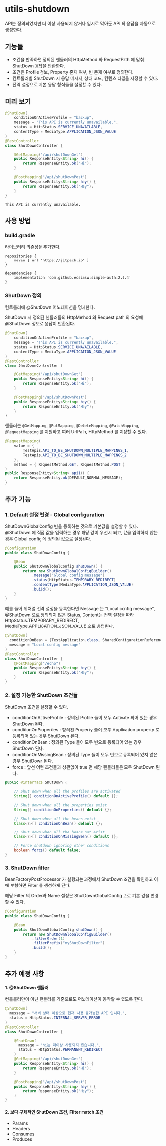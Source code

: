 # utils-shutdown

API는 정의되었지만 더 이상 사용되지 않거나 임시로 막아둔 API 의 응답을 자동으로 생성한다.    

## 기능들 
- 조건을 만족하면 정의된 핸들러의 HttpMethod 와 RequestPath 에 맞춰 ShutDown 응답을 반환한다.
- 조건은 Profile 정보, Property 존재 여부, 빈 존재 여부로 정의한다.
- 컨트롤러별 ShutDown 시 응답 메시지, 상태 코드, 컨텐츠 타입을 지정할 수 있다.
- 전역 설정으로 기본 응답 형식들을 설정할 수 있다.

## 미리 보기

``` java
@ShutDown(
    conditionOnActiveProfile = "backup",
    message = "This API is currently unavailable.",
    status = HttpStatus.SERVICE_UNAVAILABLE,
    contentType = MediaType.APPLICATION_JSON_VALUE
)
@RestController
class ShutDownController {

    @GetMapping("/api/shutDownGet")
    public ResponseEntity<String> hi() {
        return ResponseEntity.ok("Hi");
    }

    @PostMapping("/api/shutDownPost")
    public ResponseEntity<String> hey() {
        return ResponseEntity.ok("Hey");
    }
}
```
                         
```
This API is currently unavailable.
```

## 사용 방법

### build.gradle 

라이브러리 의존성을 추가한다.
```
repositories {
    maven { url 'https://jitpack.io' }
}

dependencies {
    implementation 'com.github.ecsimsw:simple-auth:2.0.4'
}
```

### ShutDown 정의 

컨트롤러에 @ShutDown 어노테이션을 명시한다.     

ShutDown 시 정의된 핸들러들의 HttpMethod 와 Request path 의 요청에 @ShutDown 정보로 응답이 반환된다.

``` java
@ShutDown(
    conditionOnActiveProfile = "backup",
    message = "This API is currently unavailable.",
    status = HttpStatus.SERVICE_UNAVAILABLE,
    contentType = MediaType.APPLICATION_JSON_VALUE
)
@RestController
class ShutDownController {

    @GetMapping("/api/shutDownGet")
    public ResponseEntity<String> hi() {
        return ResponseEntity.ok("Hi");
    }

    @PostMapping("/api/shutDownPost")
    public ResponseEntity<String> hey() {
        return ResponseEntity.ok("Hey");
    }
}
```

핸들러는 `@GetMapping`, `@PutMapping`, `@DeleteMapping`, `@PatchMapping`, `@RequestMapping` 를 지원하고 여러 UrlPath, HttpMethod 를 지정할 수 있다.    

``` java
@RequestMapping(
    value = {
        TestApis.API_TO_BE_SHUTDOWN_MULTIPLE_MAPPINGS_1,
        TestApis.API_TO_BE_SHUTDOWN_MULTIPLE_MAPPINGS_2
    },
    method = { RequestMethod.GET, RequestMethod.POST }
)
public ResponseEntity<String> api1() {
    return ResponseEntity.ok(DEFAULT_NORMAL_MESSAGE);
}
```

## 추가 기능 

### 1. Default 설정 변경 - Global configuration

ShutDownGlobalConfig 빈을 등록하는 것으로 기본값을 설정할 수 있다.
@ShutDown 에 직접 값을 입력하는 경우 해당 값이 우선시 되고, 값을 입력하지 않는 경우 Global config 에 정의된 값으로 설정된다.         

``` java
@Configuration
public class ShutDownConfig {

    @Bean
    public ShutDownGlobalConfig shutDown() {
        return new ShutDownGlobalConfigBuilder()
            .message("Global config message")
            .status(HttpStatus.TEMPORARY_REDIRECT)
            .contentType(MediaType.APPLICATION_JSON_VALUE)
            .build();
    }
}
```

예를 들어 위처럼 전역 설정을 등록한다면 Message 는 "Local config message", @ShutDown 으로 정의되지 않은 Status, Content는 전역 설정을 따라 HttpStatus.TEMPORARY_REDIRECT, MediaType.APPLICATION_JSON_VALUE 으로 응답된다.

``` java
@ShutDown(
  conditionOnBean = {TestApplication.class, SharedConfigurationReference.class},
  message = "Local config message"
)
@RestController
class ShutDownController {
    @PostMapping("/echo")
    public ResponseEntity<String> hey() {
        return ResponseEntity.ok("Hey");
    }
}
```

### 2. 설정 가능한 ShutDown 조건들

ShutDown 조건을 설정할 수 있다.    

- conditionOnActiveProfile : 정의된 Profile 들이 모두 Activate 되어 있는 경우 ShutDown 된다.
- conditionOnProperties : 정의된 Property 들이 모두 Application property 로 등록되어 있는 경우 ShutDown 된다.
- conditionOnBean : 정의된 Type 들이 모두 빈으로 등록되어 있는 경우 ShutDown 된다.
- conditionOnMissingBean : 정의된 Type 들이 모두 빈으로 등록되어 있지 않은 경우 ShutDown 된다.
- force : 앞선 어떤 조건들과 상관없이 true 면 해당 핸들러들은 모두 ShutDown 된다.

``` java
public @interface ShutDown {

    // Shut down when all the profiles are activated
    String[] conditionOnActiveProfile() default {};

    // Shut down when all the properties exist
    String[] conditionOnProperties() default {};

    // Shut down when all the beans exist
    Class<?>[] conditionOnBean() default {};

    // Shut down when all the beans not exist
    Class<?>[] conditionOnMissingBean() default {};

    // Force shutdown ignoring other conditions
    boolean force() default false;
}
```

### 3. ShutDown filter

BeanFactoryPostProcessor 가 실행되는 과정에서 ShutDown 조건을 확인하고 이에 부합하면 Filter 를 생성하게 된다.    

해당 Filter 의 Order와 Name 설정은 ShutDownGlobalConfig 으로 기본 값을 변경할 수 있다.

``` java
@Configuration
public class ShutDownConfig {

    @Bean
    public ShutDownGlobalConfig shutDown() {
        return new ShutDownGlobalConfigBuilder()
            .filterOrder(1)
            .filterPrefix("myShutDownFilter")
            .build();  
    }
}
```

## 추가 예정 사항

#### 1. @ShutDown 핸들러

컨틀롤러만이 아닌 핸들러를 기준으로도 어노테이션이 동작할 수 있도록 한다.    

``` java
@ShutDown(
  message = "서버 상태 이상으로 현재 사용 불가능한 API 입니다.",
  status = HttpStatus.INTERNAL_SERVER_ERROR
)
@RestController
class ShutDownController {

    @ShutDown(
      message = "hi는 더이상 사용되지 않습니다.",
      status = HttpStatus.PERMANENT_REDIRECT
    )
    @GetMapping("/api/shutDownGet")
    public ResponseEntity<String> hi() {
        return ResponseEntity.ok("Hi");
    }

    @PostMapping("/api/shutDownPost")
    public ResponseEntity<String> hey() {
        return ResponseEntity.ok("Hey");
    }
}
```

#### 2. 보다 구체적인 ShutDown 조건, Filter match 조건

- Params
- Headers
- Consumes
- Produces
